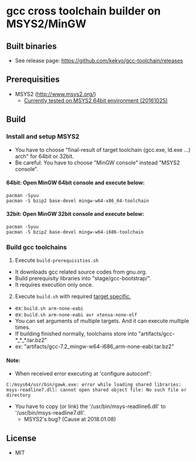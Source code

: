 # gcc cross toolchain builder on MSYS2/MinGW

## Built binaries

* See release page: https://github.com/kekyo/gcc-toolchain/releases

## Prerequisities

* MSYS2 (http://www.msys2.org/)
  * [Currently tested on MSYS2 64bit environment (20161025)](http://repo.msys2.org/distrib/x86_64/msys2-x86_64-20161025.exe)

## Build

### Install and setup MSYS2

* You have to choose "final-result of target toolchain (gcc.exe, ld.exe ...) arch" for 64bit or 32bit.
* Be careful: You have to choose "MinGW console" instead "MSYS2 console".

#### 64bit: Open MinGW 64bit console and execute below:

```
pacman -Syuu
pacman -S bzip2 base-devel mingw-w64-x86_64-toolchain
```

#### 32bit: Open MinGW 32bit console and execute below:

```
pacman -Syuu
pacman -S bzip2 base-devel mingw-w64-i686-toolchain
```

### Build gcc toolchains

1. Execute `build-prerequisities.sh`
  * It downloads gcc related source codes from gnu.org.
  * Build prerequisity libraries into "stage/gcc-bootstrap/".
  * It requires execution only once.
2. Execute `build.sh` with required [target specific.](https://gcc.gnu.org/install/specific.html)
  * ex: `build.sh arm-none-eabi`
  * ex: `build.sh arm-none-eabi avr xtensa-none-elf`
  * You can set arguments of multiple targets. And it can execute multiple times.
  * If building finished normally, toolchains store into "artifacts/gcc-\*\_\*\_\*.tar.bz2"
  * ex: "artifacts/gcc-7.2_mingw-w64-i686_arm-none-eabi.tar.bz2"

#### Note:

* When received error executing at 'configure autoconf':

```
C:/msys64/usr/bin/gawk.exe: error while loading shared libraries: msys-readline7.dll: cannot open shared object file: No such file or directory
```

* You have to copy (or link) the '/usr/bin/msys-readline6.dll' to '/usr/bin/msys-readline7.dll'.
  * MSYS2's bug? (Cause at 2018.01.08)

## License

* MIT
